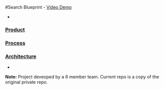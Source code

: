 #Search Blueprint - [Video Demo](https://www.youtube.com/watch?v=W8FgcYwF4ZY&feature=youtu.be)

-

### [Product](Phase3/Product.md)

### [Process](Phase3/Process.md)

### [Architecture](Phase3/Architecture.md)


-

**Note:** Project deveoped by a 6 member team. Current repo is a copy of the original private repo. 
